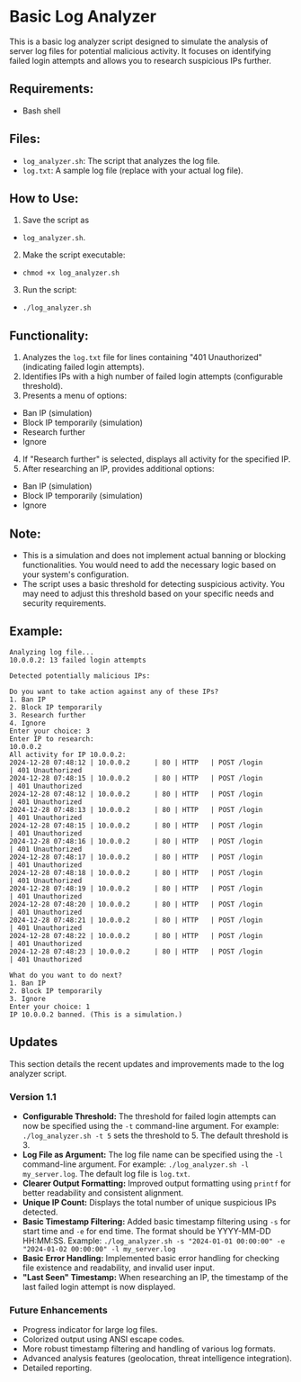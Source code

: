 # Basic Log Analyzer

This is a basic log analyzer script designed to simulate the analysis of server log files for potential malicious activity. It focuses on identifying failed login attempts and allows you to research suspicious IPs further.

## Requirements:

- Bash shell

## Files:

- ```log_analyzer.sh```: The script that analyzes the log file.
- ```log.txt```: A sample log file (replace with your actual log file).

## How to Use:
 
1. Save the script as 
- ```log_analyzer.sh```.
2. Make the script executable: 
- ```chmod +x log_analyzer.sh```
3. Run the script:
- ```./log_analyzer.sh```

## Functionality:

1. Analyzes the ```log.txt``` file for lines containing "401 Unauthorized" (indicating failed login attempts).
2. Identifies IPs with a high number of failed login attempts (configurable threshold).
3. Presents a menu of options:
- Ban IP (simulation)
- Block IP temporarily (simulation)
- Research further
- Ignore
4. If "Research further" is selected, displays all activity for the specified IP.
5. After researching an IP, provides additional options:
- Ban IP (simulation)
- Block IP temporarily (simulation)
- Ignore

## Note:

- This is a simulation and does not implement actual banning or blocking functionalities. You would need to add the necessary logic based on your system's configuration.
- The script uses a basic threshold for detecting suspicious activity. You may need to adjust this threshold based on your specific needs and security requirements.

## Example:

```
Analyzing log file...
10.0.0.2: 13 failed login attempts

Detected potentially malicious IPs:

Do you want to take action against any of these IPs?
1. Ban IP
2. Block IP temporarily
3. Research further
4. Ignore
Enter your choice: 3
Enter IP to research:
10.0.0.2
All activity for IP 10.0.0.2:
2024-12-28 07:48:12 | 10.0.0.2      | 80 | HTTP   | POST /login             | 401 Unauthorized
2024-12-28 07:48:15 | 10.0.0.2      | 80 | HTTP   | POST /login             | 401 Unauthorized
2024-12-28 07:48:12 | 10.0.0.2      | 80 | HTTP   | POST /login             | 401 Unauthorized
2024-12-28 07:48:13 | 10.0.0.2      | 80 | HTTP   | POST /login             | 401 Unauthorized 
2024-12-28 07:48:15 | 10.0.0.2      | 80 | HTTP   | POST /login             | 401 Unauthorized 
2024-12-28 07:48:16 | 10.0.0.2      | 80 | HTTP   | POST /login             | 401 Unauthorized 
2024-12-28 07:48:17 | 10.0.0.2      | 80 | HTTP   | POST /login             | 401 Unauthorized 
2024-12-28 07:48:18 | 10.0.0.2      | 80 | HTTP   | POST /login             | 401 Unauthorized 
2024-12-28 07:48:19 | 10.0.0.2      | 80 | HTTP   | POST /login             | 401 Unauthorized 
2024-12-28 07:48:20 | 10.0.0.2      | 80 | HTTP   | POST /login             | 401 Unauthorized 
2024-12-28 07:48:21 | 10.0.0.2      | 80 | HTTP   | POST /login             | 401 Unauthorized 
2024-12-28 07:48:22 | 10.0.0.2      | 80 | HTTP   | POST /login             | 401 Unauthorized 
2024-12-28 07:48:23 | 10.0.0.2      | 80 | HTTP   | POST /login             | 401 Unauthorized 

What do you want to do next?
1. Ban IP
2. Block IP temporarily
3. Ignore
Enter your choice: 1
IP 10.0.0.2 banned. (This is a simulation.)
```

## Updates

This section details the recent updates and improvements made to the log analyzer script.

### Version 1.1

*   **Configurable Threshold:** The threshold for failed login attempts can now be specified using the `-t` command-line argument.  For example: `./log_analyzer.sh -t 5` sets the threshold to 5. The default threshold is 3.
*   **Log File as Argument:** The log file name can be specified using the `-l` command-line argument. For example: `./log_analyzer.sh -l my_server.log`. The default log file is `log.txt`.
*   **Clearer Output Formatting:** Improved output formatting using `printf` for better readability and consistent alignment.
*   **Unique IP Count:** Displays the total number of unique suspicious IPs detected.
*   **Basic Timestamp Filtering:** Added basic timestamp filtering using `-s` for start time and `-e` for end time. The format should be YYYY-MM-DD HH:MM:SS. Example: `./log_analyzer.sh -s "2024-01-01 00:00:00" -e "2024-01-02 00:00:00" -l my_server.log`
*   **Basic Error Handling:** Implemented basic error handling for checking file existence and readability, and invalid user input.
*   **"Last Seen" Timestamp:** When researching an IP, the timestamp of the last failed login attempt is now displayed.

### Future Enhancements

*   Progress indicator for large log files.
*   Colorized output using ANSI escape codes.
*   More robust timestamp filtering and handling of various log formats.
*   Advanced analysis features (geolocation, threat intelligence integration).
*   Detailed reporting.
